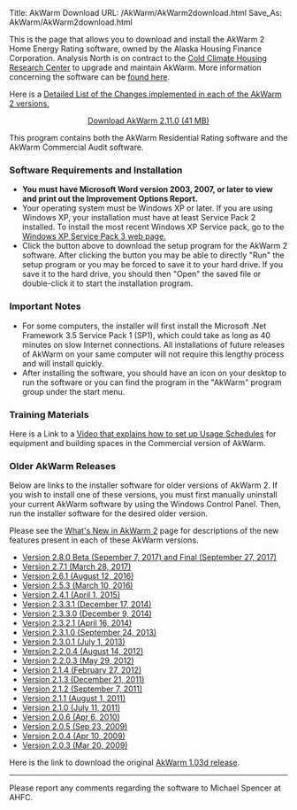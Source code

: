 Title: AkWarm Download
URL: /AkWarm/AkWarm2download.html
Save_As: AkWarm/AkWarm2download.html

This is the page that allows you to download and install the AkWarm 2
Home Energy Rating software, owned by the Alaska Housing Finance
Corporation.  Analysis North is on contract to the [Cold Climate Housing
Research Center](https://www.cchrc.org/) to upgrade and maintain AkWarm. 
More information concerning the software can be 
[found here](https://www.ahfc.us/efficiency/learn-and-diy/research-information-center/ric-links-interest/akwarm-energy-rating-software/). 

Here is a [Detailed List of the Changes implemented in each of the AkWarm 2
versions.](/AkWarm/AkWarm2changeLog.html)

<div class="panel">

<center><a href="https://ahfc.bmon.org/AkWarm/bin/AkWarm_2.11.0_Installer.msi" class="button primary medium radius">
Download AkWarm 2.11.0 (41 MB)</a></center>

<p>This program contains both the AkWarm Residential Rating software and the AkWarm
Commercial Audit software.</p>

</div>

### Software Requirements and Installation

-   **You must have Microsoft Word version 2003, 2007, or later to view
    and print out the Improvement Options Report.**
-   Your operating system must be Windows XP or later. 
    If you are using Windows XP, your installation must have at least
    Service Pack 2 installed. To install the most recent Windows XP
    Service pack, go to the 
    [Windows XP Service Pack 3 web page.](https://support.microsoft.com/kb/322389)
-   Click the button above to download the setup
    program for the AkWarm 2 software. After clicking the button you may
    be able to directly "Run" the setup program or you may be forced to
    save it to your hard drive. If you save it to the hard drive, you
    should then "Open" the saved file or double-click it to start the
    installation program.

### Important Notes

-   For some computers, the installer will first install the Microsoft
    .Net Framework 3.5 Service Pack 1 (SP1), which could take as long as
    40 minutes on slow Internet connections. All installations of future
    releases of AkWarm on your same computer will not require this
    lengthy process and will install quickly.
-   After installing the software, you should have an icon on your
    desktop to run the software or you can find the program in the
    "AkWarm" program group under the start menu.


### Training Materials

Here is a Link to a [Video that explains how to set up Usage
Schedules](/AkWarm/video/schedule_video.html) for equipment and building spaces 
in the Commercial version of AkWarm.

### Older AkWarm Releases

Below are links to the installer software for older versions of AkWarm 2.
If you wish to install one of these versions, you must first manually
uninstall your current AkWarm software by using the Windows Control Panel.
Then, run the installer software for the desired older version.

Please see the [What's New in AkWarm 2](/AkWarm/AkWarm2_new.html)
page for descriptions of the new features present in each of these AkWarm
versions. 

* [Version 2.8.0 Beta (Sepember 7, 2017) and Final (September 27, 2017)](https://ahfc.bmon.org/AkWarm/bin/AkWarm_2.8.0_setup.exe)
* [Version 2.7.1 (March 28, 2017)](https://ahfc.bmon.org/AkWarm/bin/AkWarm_2.7.1_setup.exe)
* [Version 2.6.1 (August 12, 2016)](https://ahfc.bmon.org/AkWarm/bin/AkWarm_2.6.1_setup.exe)
* [Version 2.5.3 (March 10, 2016)](https://ahfc.bmon.org/AkWarm/bin/AkWarm_2.5.3_setup.exe)
* [Version 2.4.1 (April 1, 2015)](https://ahfc.bmon.org/AkWarm/bin/AkWarm_2.4.1_setup.exe)
* [Version 2.3.3.1 (December 17, 2014)](https://ahfc.bmon.org/AkWarm/bin/AkWarm2.3.3.1.exe)
* [Version 2.3.3.0 (December 9, 2014)](https://ahfc.bmon.org/AkWarm/bin/AkWarm2.3.3.0.exe)
* [Version 2.3.2.1 (April 16, 2014)](https://ahfc.bmon.org/AkWarm/bin/AkWarm2.3.2.1.exe)
* [Version 2.3.1.0 (September 24, 2013)](https://ahfc.bmon.org/AkWarm/bin/AkWarm2.3.1.0.exe)
* [Version 2.3.0.1 (July 1, 2013)](https://ahfc.bmon.org/AkWarm/bin/AkWarm2.3.0.1.exe)
* [Version 2.2.0.4 (August 14, 2012)](https://ahfc.bmon.org/AkWarm/bin/AkWarm2.2.0.4.exe)
* [Version 2.2.0.3 (May 29, 2012)](https://ahfc.bmon.org/AkWarm/bin/AkWarm2.2.0.3.exe)
* [Version 2.1.4 (February 27, 2012)](https://ahfc.bmon.org/AkWarm/bin/AkWarm2.1.4.2.exe)
* [Version 2.1.3 (December 21, 2011)](https://ahfc.bmon.org/AkWarm/bin/AkWarm2.1.3.2.exe)
* [Version 2.1.2 (September 7, 2011)](https://ahfc.bmon.org/AkWarm/bin/AkWarm2.1.2.1.exe)
* [Version 2.1.1 (August 1, 2011)](https://ahfc.bmon.org/AkWarm/bin/AkWarm2.1.1.3.exe)
* [Version 2.1.0 (July 11, 2011)](https://ahfc.bmon.org/AkWarm/bin/AkWarm2.1.0.1.exe)
* [Version 2.0.6 (Apr 6, 2010)](https://ahfc.bmon.org/AkWarm/bin/AkWarm2.0.6.exe)
* [Version 2.0.5 (Sep 23, 2009)](https://ahfc.bmon.org/AkWarm/bin/AkWarm2.0.5.exe)
* [Version 2.0.4 (Apr 10, 2009)](https://ahfc.bmon.org/AkWarm/bin/AkWarm2.0.4.exe)
* [Version 2.0.3 (Mar 20, 2009)](https://ahfc.bmon.org/AkWarm/bin/AkWarm2.0.3.exe)

Here is the link to download the original [AkWarm 1.03d release](https://ahfc.bmon.org/AkWarm/bin/AkWarm1.03d.exe).

----

Please report any comments regarding the software to Michael Spencer at
AHFC.
